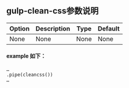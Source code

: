 ## gulp-clean-css参数说明
| Option                         | Description     | Type | Default |
|--------------------------------|-----------------|------|---------|
| None | None | None | None |

#### example 如下：
```
…
.pipe(cleancss())
…